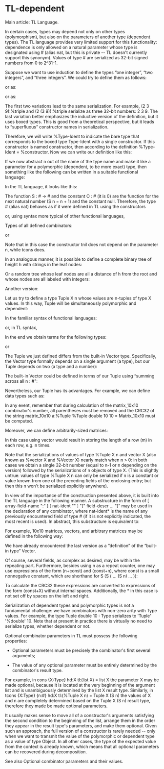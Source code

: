 # TL-dependent

Main article: TL Language.

In certain cases, types may depend not only on other types (polymorphism), but also on the parameters of another type (dependent types). The TL language provides very limited support for this functionality: dependence is only allowed on a natural parameter whose type is designated using # (alias nat, but this is private -- TL doesn't currently support this synonym). Values of type # are serialized as 32-bit signed numbers from 0 to 2^31-1.

Suppose we want to use induction to define the types “one integer”, “two integers”, and “three integers”. We could try to define them as follows:

or as:

or as:

The first two variations lead to the same serialization. For example, (2 3 9):%triple and (2 (3 9)):%triple serialize as three 32-bit numbers: 2 3 9. The last variation better emphasizes the inductive version of the definition, but it uses boxed types. This is good from a theoretical perspective, but it leads to “superfluous” constructor names in serialization.

Therefore, we will write %Type-Ident to indicate the bare type that corresponds to the boxed type Type-Ident with a single constructor. If this constructor is named constructor, then according to the definition %Type-Ident = %constructor. Now we can write our definition like this:

If we now abstract n out of the name of the type name and make it like a parameter for a polymorphic (dependent, to be more exact) type, then something like the following can be written in a suitable functional language:

In the TL language, it looks like this:

The function S : # -> # and the constant O : # (it is 0) are the function for the next natural number (S n = n + 1) and the constant null. Therefore, the type # (alias nat) behaves as if it were defined in TL using the constructors

or, using syntax more typical of other functional languages,

Types of all defined combinators:

or

Note that in this case the constructor tnil does not depend on the parameter n, while tcons does.

In an analogous manner, it is possible to define a complete binary tree of height h with strings in the leaf nodes:

Or a random tree whose leaf nodes are all a distance of h from the root and whose nodes are all labeled with integers:

Another version:

Let us try to define a type Tuple X n whose values are n-tuples of type X values. In this way, Tuple will be simultaneously polymorphic and dependent:

In the familiar syntax of functional languages:

or, in TL syntax,

In the end we obtain terms for the following types:

or

The Tuple we just defined differs from the built-in Vector type. Specifically, the Vector type formally depends on a single argument (a type), but our Tuple depends on two (a type and a number):

The built-in Vector could be defined in terms of our Tuple using “summing across all n : #":

Nevertheless, our Tuple has its advantages. For example, we can define data types such as:

In any event, remember that during calculation of the matrix_10x10 combinator's number, all parentheses must be removed and the CRC32 of the string matrix_10x10 a:%Tuple %Tuple double 10 10 = Matrix_10x10 must be computed.

Moreover, we can define arbitrarily-sized matrices:

In this case using vector would result in storing the length of a row (m) in each row, e.g. n times.

Note that the serializations of values of type %Tuple X n and vector X (also known as %vector X and %Vector X) nearly match when n > 0: in both cases we obtain a single 32-bit number (equal to n-1 or n depending on the version) followed by the serializations of n objects of type X. (This is slightly untrue: values of type %Tuple X n can only be serialized if n is a constant or value known from one of the preceding fields of the enclosing entry; but then this n won't be serialized explicitly anywhere).

In view of the importance of the construction presented above, it is built into the TL language in the following manner. A substructure in the form of [ array-field-name ":" ] [ nat-ident "" ] "[" field-descr ... "]” may be used in the declaration of any combinator, where nat-ident* is the name of any previously encountered field of type # (if it is not explicitly indicated, the most recent is used). In abstract, this substructure is equivalent to:

For example, 10x10 matrices, vectors, and arbitrary matrices may be defined in the following way:

We have already encountered the last version as a “definition” of the “built-in type” Vector.

Of course, several fields, as complex as desired, may be within the repeating part. Furthermore, besides using n as a repeat counter, one may use expressions of the form (n+const) and (const+n), where const is a small nonnegative constant, which are shorthand for S (S ( ... (S n) ... )):

To calculate the CRC32 these expressions are converted to expressions of the form (const+X) without internal spaces. Additionally, the * in this case is not set off by spaces on the left and right.

Serialization of dependent types and polymorphic types is not a fundamental challenge: we have combinators with non-zero arity with Type values. For example, the type Tuple double 10 : Type serializes to 'Tuple' '%double' 10. Note that at present in practice there is virtually no need to serialize types, whether dependent or not.

Optional combinator parameters in TL must possess the following properties:

- Optional parameters must be precisely the combinator's first several arguments;

- The value of any optional parameter must be entirely determined by the combinator's result type.

For example, in cons {X:Type} hd:X tl:(list X) = list X the parameter X may be made optional, because it is located at the very beginning of the argument list and is unambiguously determined by the list X result type. Similarly, in tcons {X:Type} {n:#} hd:X tl:(%Tuple X n) = Tuple X (S n) the values of X and n are completely determined based on the Tuple X (S n) result type, therefore they made be made optional parameters.

It usually makes sense to move all of a constructor's arguments satisfying the second condition to the beginning of the list, arrange them in the order they appear in the result type's parameters, and make them optional. Given such an approach, the full version of a constructor is rarely needed -- only when we want to transmit the value of the polymorphic or dependent type as a value of type Object. In all other cases, the type of the expected value from the context is already known, which means that all optional parameters can be recovered during decomposition.

See also Optional combinator parameters and their values.

